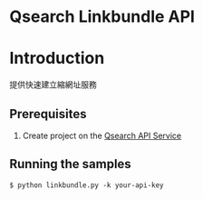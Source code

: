 # Qsearch Linkbundle API
# Introduction
提供快速建立縮網址服務

## Prerequisites

1. Create project on the [Qsearch API Service](https://api.qsearch.cc)

## Running the samples
    $ python linkbundle.py -k your-api-key
